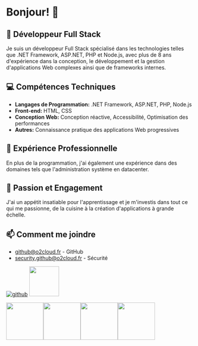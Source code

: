 # Bonjour! 👋

## 💼 Développeur Full Stack

Je suis un développeur Full Stack spécialisé dans les technologies telles que .NET Framework, ASP.NET, PHP et Node.js, avec plus de 8 ans d'expérience dans la conception, le développement et la gestion d'applications Web complexes ainsi que de frameworks internes.

## 💻 Compétences Techniques

- **Langages de Programmation:** .NET Framework, ASP.NET, PHP, Node.js
- **Front-end:** HTML, CSS
- **Conception Web:** Conception réactive, Accessibilité, Optimisation des performances
- **Autres:** Connaissance pratique des applications Web progressives

## 🔭 Expérience Professionnelle

En plus de la programmation, j'ai également une expérience dans des domaines tels que l'administration système en datacenter.

## 🌱 Passion et Engagement

J'ai un appétit insatiable pour l'apprentissage et je m'investis dans tout ce qui me passionne, de la cuisine à la création d'applications à grande échelle.

## 📫 Comment me joindre
- [github@o2cloud.fr](mailto:github@o2cloud.fr) - GitHub  
- [security.github@o2cloud.fr](mailto:security.github@o2cloud.fr) - Sécurité

[![github](https://img.icons8.com/color/2x/github--v1.png)](https://github.com/o2cloud-fr)
<img src="https://cdn.iconscout.com/icon/free/png-256/free-discord-3691244-3073764.png" width="80" height="80">

<div style="display: flex;">
    <img src="https://o2cloud.fr/logo/o2Cloud.png" width="100" height="100">
    <img src="https://i.imgur.com/BJprFqG.png" width="100" height="100">
    <img src="https://i.imgur.com/nZSjHgx.png" width="100" height="100">
    <img src="https://i.imgur.com/O6Mjqlq.png" width="100" height="100">
</div>
